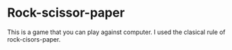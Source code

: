 # Rock-scissor-paper
This is a game that you can play against computer.
I used the clasical rule of rock-cisors-paper.

